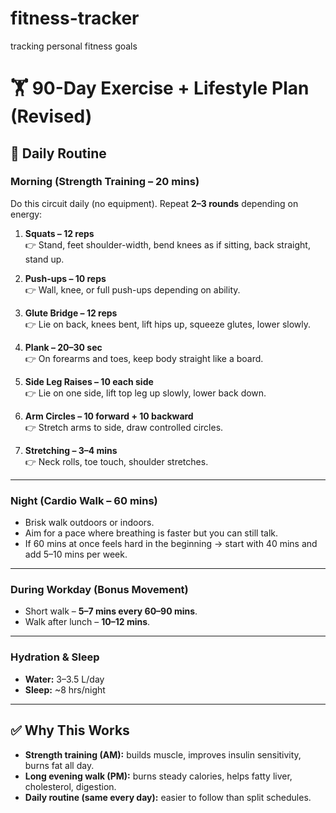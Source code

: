 # fitness-tracker
tracking personal fitness goals


# 🏋️ 90-Day Exercise + Lifestyle Plan (Revised)

## 🌱 Daily Routine

### Morning (Strength Training – 20 mins)
Do this circuit daily (no equipment). Repeat **2–3 rounds** depending on energy:

1. **Squats – 12 reps**  
   👉 Stand, feet shoulder-width, bend knees as if sitting, back straight, stand up.  

2. **Push-ups – 10 reps**  
   👉 Wall, knee, or full push-ups depending on ability.  

3. **Glute Bridge – 12 reps**  
   👉 Lie on back, knees bent, lift hips up, squeeze glutes, lower slowly.  

4. **Plank – 20–30 sec**  
   👉 On forearms and toes, keep body straight like a board.  

5. **Side Leg Raises – 10 each side**  
   👉 Lie on one side, lift top leg up slowly, lower back down.  

6. **Arm Circles – 10 forward + 10 backward**  
   👉 Stretch arms to side, draw controlled circles.  

7. **Stretching – 3–4 mins**  
   👉 Neck rolls, toe touch, shoulder stretches.  

---

### Night (Cardio Walk – 60 mins)
- Brisk walk outdoors or indoors.  
- Aim for a pace where breathing is faster but you can still talk.  
- If 60 mins at once feels hard in the beginning → start with 40 mins and add 5–10 mins per week.  

---

### During Workday (Bonus Movement)
- Short walk – **5–7 mins every 60–90 mins**.  
- Walk after lunch – **10–12 mins**.  

---

### Hydration & Sleep
- **Water:** 3–3.5 L/day  
- **Sleep:** ~8 hrs/night  

---

## ✅ Why This Works
- **Strength training (AM):** builds muscle, improves insulin sensitivity, burns fat all day.  
- **Long evening walk (PM):** burns steady calories, helps fatty liver, cholesterol, digestion.  
- **Daily routine (same every day):** easier to follow than split schedules.  
